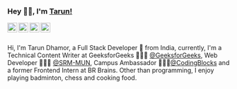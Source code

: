 ### Hey 👋🏽, I'm [Tarun!](https://tarundhamor.me)

<a href="https://www.linkedin.com/in/tarundhamor/">
  <img align="left" alt="Tarun's LinkedIn" width="22px" src="https://cdn.jsdelivr.net/npm/simple-icons@v3/icons/linkedin.svg" />
</a>
<a href="https://www.instagram.com/tarundhamor/">
  <img align="left" alt="Tarun's Instagram" width="22px" src="https://cdn.jsdelivr.net/npm/simple-icons@v3/icons/instagram.svg" />
</a>
<a href="https://leetcode.com/tarundhamor/">
  <img align="left" alt="Tarun's Leetcode" width="22px" src="https://cdn.jsdelivr.net/npm/simple-icons@v3/icons/leetcode.svg" />
</a>
<a href="https://www.reddit.com/user/tarundh/">
  <img align="left" alt="Tarun's Reddit" width="22px" src="https://cdn.jsdelivr.net/npm/simple-icons@v3/icons/reddit.svg" />
</a>

<br />
<br />

Hi, I'm Tarun Dhamor, a Full Stack Developer 🚀 from India, currently, I'm a Technical Content Writer at GeeksforGeeks 🙍🏽‍♂️ [@GeeksforGeeks](https://www.geeksforgeeks.org/), Web Developer 👨🏽‍💻 [@SRM-MUN](https://www.srmmun.in/), Campus Ambassador 👨🏽‍💼[@CodingBlocks](https://codingblocks.com/) and a former Frontend Intern at BR Brains. Other than programming, I enjoy playing badminton, chess and cooking food.
